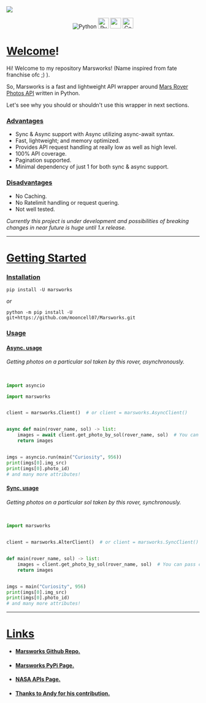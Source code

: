 <img src=https://www.nasa.gov/sites/default/files/styles/full_width_feature/public/thumbnails/image/pia23378-16.jpg class="center">

<p align="center">
 <img alt="Python" src="https://img.shields.io/badge/python-%2314354C.svg?style=for-the-badge&logo=python&logoColor=white">

 <img alt="PyPI version" src="https://badge.fury.io/py/marsworks.svg" height=28>


<img src="https://img.shields.io/pypi/l/marsworks" height=28>

 <img alt="Code style: black" src="https://img.shields.io/badge/code%20style-black-000000.svg" height=28>
</p>


# <u>Welcome</u>!

Hi! Welcome to my repository Marsworks! (Name
inspired from fate franchise ofc ;) ).

So, Marsworks is a fast and lightweight API wrapper around
[Mars Rover Photos API](https://api.nasa.gov/) written in Python.

Let's see why you should or shouldn't use this wrapper in next sections.

### <u>Advantages</u>

- Sync & Async support with Async utilizing async-await syntax.
- Fast, lightweight; and memory optimized.
- Provides API request handling at really low as
well as high level.
- 100% API coverage.
- Pagination supported.
- Minimal dependency of just 1 for both sync & async support.

### <u>Disadvantages</u>

- No Caching.
- No Ratelimit handling or request quering.
- Not well tested.

*Currently this project is under development and possibilities of
breaking changes in near future is huge until 1.x release.*

----------------

# <u>Getting Started</u>

### <u>Installation</u>

`pip install -U marsworks`

*or*

`python -m pip install -U git+https://github.com/mooncell07/Marsworks.git`

### <u>Usage</u>

#### <u>Async. usage</u>

###### Getting photos on a particular sol taken by this rover, asynchronously.

```py

import asyncio

import marsworks


client = marsworks.Client()  # or client = marsworks.AsyncClient()


async def main(rover_name, sol) -> list:
    images = await client.get_photo_by_sol(rover_name, sol)  # You can pass camera too.
    return images


imgs = asyncio.run(main("Curiosity", 956))
print(imgs[0].img_src)
print(imgs[0].photo_id)
# and many more attributes!
```

#### <u>Sync. usage</u>

###### Getting photos on a particular sol taken by this rover, synchronously.

```py

import marsworks


client = marsworks.AlterClient()  # or client = marsworks.SyncClient()


def main(rover_name, sol) -> list:
    images = client.get_photo_by_sol(rover_name, sol)  # You can pass camera too.
    return images


imgs = main("Curiosity", 956)
print(imgs[0].img_src)
print(imgs[0].photo_id)
# and many more attributes!
```

------------------

# <u>Links</u>

- #### <u>Marsworks [Github Repo](https://github.com/mooncell07/Marsworks/).</u>

- #### <u>Marsworks PyPi [Page](https://pypi.org/project/marsworks/).</u>

- #### <u>NASA APIs [Page](https://api.nasa.gov/).</u>

- #### <u>Thanks to [Andy](https://github.com/an-dyy) for his contribution.
